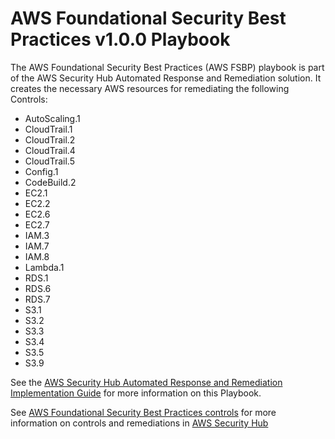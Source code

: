 # AWS Foundational Security Best Practices v1.0.0 Playbook

The AWS Foundational Security Best Practices (AWS FSBP) playbook is part of the AWS Security Hub Automated Response and Remediation solution. It creates the necessary AWS resources for remediating the following Controls:

* AutoScaling.1
* CloudTrail.1
* CloudTrail.2
* CloudTrail.4
* CloudTrail.5
* Config.1
* CodeBuild.2
* EC2.1
* EC2.2
* EC2.6
* EC2.7
* IAM.3
* IAM.7
* IAM.8
* Lambda.1
* RDS.1
* RDS.6
* RDS.7
* S3.1
* S3.2
* S3.3
* S3.4
* S3.5
* S3.9
  
See the [AWS Security Hub Automated Response and Remediation Implementation Guide](https://docs.aws.amazon.com/solutions/latest/aws-security-hub-automated-response-and-remediation/welcome.html) for more information on this Playbook.

See [AWS Foundational Security Best Practices controls](https://docs.aws.amazon.com/securityhub/latest/userguide/securityhub-standards-fsbp-controls.html) for more information on controls and remediations in [AWS Security Hub](https://aws.amazon.com/security-hub)